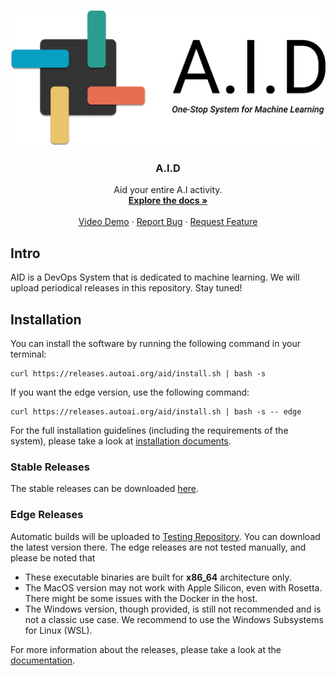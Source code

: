 <!-- PROJECT LOGO -->
<br />
<p align="center">
  <a href="https://github.com/autoai-org/aid">
    <img src="assets/logo_transparent.png" alt="Logo" width="540">
  </a>

  <h3 align="center">A.I.D</h3>

  <p align="center">
    Aid your entire A.I activity.
    <br />
    <a href="https://aid.autoai.org"><strong>Explore the docs »</strong></a>
    <br />
    <br />
    <a href="https://www.youtube.com/watch?v=0TU28hkx7KE">Video Demo</a>
    ·
    <a href="https://github.com/autoai-org/aid/issues">Report Bug</a>
    ·
    <a href="https://github.com/autoai-org/aid/issues">Request Feature</a>
  </p>
</p>

## Intro

AID is a DevOps System that is dedicated to machine learning. We will upload periodical releases in this repository. Stay tuned!

## Installation

You can install the software by running the following command in your terminal:

```
curl https://releases.autoai.org/aid/install.sh | bash -s
```

If you want the edge version, use the following command:

```
curl https://releases.autoai.org/aid/install.sh | bash -s -- edge
```

For the full installation guidelines (including the requirements of the system), please take a look at [installation documents](https://aid.autoai.org/docs/getting-started/installation).

### Stable Releases

The stable releases can be downloaded [here](https://github.com/eth-library-lab/aid-releases/releases).

### Edge Releases

Automatic builds will be uploaded to [Testing Repository](https://releases.autoai.org/aid/components/cmd/tui/). You can download the latest version there. The edge releases are not tested manually, and please be noted that

* These executable binaries are built for **x86_64** architecture only.
* The MacOS version may not work with Apple Silicon, even with Rosetta. There might be some issues with the Docker in the host.
* The Windows version, though provided, is still not recommended and is not a classic use case. We recommend to use the Windows Subsystems for Linux (WSL).

For more information about the releases, please take a look at the [documentation](https://aid.autoai.org/docs/pages/releases).